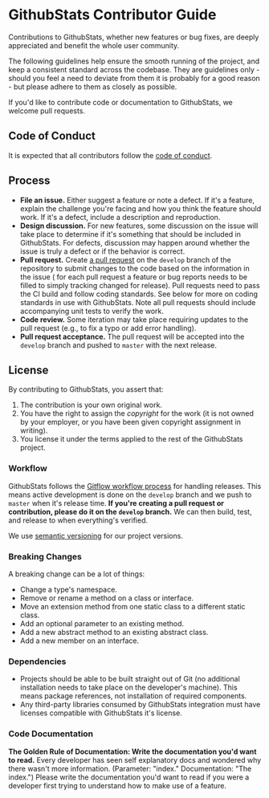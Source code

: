 # GithubStats Contributor Guide

Contributions to GithubStats, whether new features or bug fixes, are deeply appreciated and benefit the whole user community.

The following guidelines help ensure the smooth running of the project, and keep a consistent standard across the codebase. They are guidelines only - should you feel a need to deviate from them it is probably for a good reason - but please adhere to them as closely as possible.

If you'd like to contribute code or documentation to GithubStats, we welcome pull requests.

## Code of Conduct

It is expected that all contributors follow the [code of conduct](CODE_OF_CONDUCT.md).

## Process

- **File an issue.** Either suggest a feature or note a defect. If it's a feature, explain the challenge you're facing and how you think the feature should work. If it's a defect, include a description and reproduction.
- **Design discussion.** For new features, some discussion on the issue will take place to determine if it's something that should be included in GithubStats. For defects, discussion may happen around whether the issue is truly a defect or if the behavior is correct.
- **Pull request.** Create [a pull request](https://help.github.com/articles/using-pull-requests/) on the `develop` branch of the repository to submit changes to the code based on the information in the issue ( for each pull request a feature or bug reports needs to be filled to simply tracking changed for release). Pull requests need to pass the CI build and follow coding standards. See below for more on coding standards in use with GithubStats. Note all pull requests should include accompanying unit tests to verify the work.
- **Code review.** Some iteration may take place requiring updates to the pull request (e.g., to fix a typo or add error handling).
- **Pull request acceptance.** The pull request will be accepted into the `develop` branch and pushed to `master` with the next release.

## License

By contributing to GithubStats, you assert that:

1. The contribution is your own original work.
2. You have the right to assign the *copyright* for the work (it is not owned by your employer, or you have been given copyright assignment in writing).
3. You license it under the terms applied to the rest of the GithubStats project.

### Workflow

GithubStats follows the [Gitflow workflow process](https://www.atlassian.com/git/tutorials/comparing-workflows/gitflow-workflow/) for handling releases. This means active development is done on the `develop` branch and we push to `master` when it's release time. **If you're creating a pull request or contribution, please do it on the `develop` branch.** We can then build, test, and release to when everything's verified.

We use [semantic versioning](https://semver.org/) for our project versions.


### Breaking Changes

A breaking change can be a lot of things:

- Change a type's namespace.
- Remove or rename a method on a class or interface.
- Move an extension method from one static class to a different static class.
- Add an optional parameter to an existing method.
- Add a new abstract method to an existing abstract class.
- Add a new member on an interface.

### Dependencies

- Projects should be able to be built straight out of Git (no additional installation needs to take place on the developer's machine). This means package references, not installation of required components.
- Any third-party libraries consumed by GithubStats integration must have licenses compatible with GithubStats it's license.

### Code Documentation

**The Golden Rule of Documentation: Write the documentation you'd want to read.** Every developer has seen self explanatory docs and wondered why there wasn't more information. (Parameter: "index." Documentation: "The index.") Please write the documentation you'd want to read if you were a developer first trying to understand how to make use of a feature.

